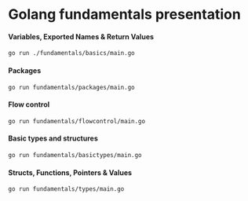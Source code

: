 # Golang fundamentals presentation

#### Variables, Exported Names & Return Values

```
go run ./fundamentals/basics/main.go
```

#### Packages

```
go run fundamentals/packages/main.go
```

#### Flow control

```
go run fundamentals/flowcontrol/main.go
```

#### Basic types and structures

```
go run fundamentals/basictypes/main.go
```

#### Structs, Functions, Pointers & Values

```
go run fundamentals/types/main.go
```
